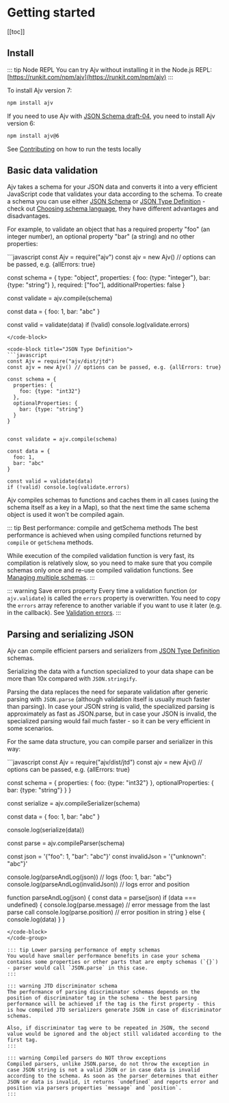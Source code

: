 # Getting started

[[toc]]

## Install

::: tip Node REPL
You can try Ajv without installing it in the Node.js REPL: [https://runkit.com/npm/ajv](https://runkit.com/npm/ajv)
:::

To install Ajv version 7:

```bash
npm install ajv
```

If you need to use Ajv with [JSON Schema draft-04](./schema-language#draft-04), you need to install Ajv version 6:

```bash
npm install ajv@6
```

See [Contributing](../CONTRIBUTING.md) on how to run the tests locally

## Basic data validation

Ajv takes a schema for your JSON data and converts it into a very efficient JavaScript code
that validates your data according to the schema. To create a schema you can use either
[JSON Schema](../json-schema) or [JSON Type Definition](../json-type-definition) - check out [Choosing schema language](./schema-language), they have
different advantages and disadvantages.

For example, to validate an object that has a required property "foo" (an integer number), an optional property "bar" (a string) and no other properties:

<code-group>
<code-block title="JSON Schema">
```javascript
const Ajv = require("ajv")
const ajv = new Ajv() // options can be passed, e.g. {allErrors: true}

const schema = {
  type: "object",
  properties: {
    foo: {type: "integer"},
    bar: {type: "string"}
  },
  required: ["foo"],
  additionalProperties: false
}

const validate = ajv.compile(schema)

const data = {
  foo: 1,
  bar: "abc"
}

const valid = validate(data)
if (!valid) console.log(validate.errors)
```
</code-block>

<code-block title="JSON Type Definition">
```javascript
const Ajv = require("ajv/dist/jtd")
const ajv = new Ajv() // options can be passed, e.g. {allErrors: true}

const schema = {
  properties: {
    foo: {type: "int32"}
  },
  optionalProperties: {
    bar: {type: "string"}
  }
}


const validate = ajv.compile(schema)

const data = {
  foo: 1,
  bar: "abc"
}

const valid = validate(data)
if (!valid) console.log(validate.errors)
```
</code-block>
</code-group>

Ajv compiles schemas to functions and caches them in all cases (using the schema itself as a key in a Map), so that the next time the same schema object is used it won't be compiled again.

::: tip Best performance: compile and getSchema methods
The best performance is achieved when using compiled functions returned by `compile` or `getSchema` methods.

While execution of the compiled validation function is very fast, its compilation is
relatively slow, so you need to make sure that you compile schemas only once and
re-use compiled validation functions. See [Managing multiple schemas](./managing-schemas).
:::

::: warning Save errors property
Every time a validation function (or `ajv.validate`) is called the `errors` property is overwritten. You need to copy the `errors` array reference to another variable if you want to use it later (e.g. in the callback). See [Validation errors](../api.md#validation-errors).
:::

## Parsing and serializing JSON <Badge text="New" />

Ajv can compile efficient parsers and serializers from [JSON Type Definition](../json-type-definition) schemas.

Serializing the data with a function specialized to your data shape can be more than 10x compared with `JSON.stringify`.

Parsing the data replaces the need for separate validation after generic parsing with `JSON.parse` (although validation itself is usually much faster than parsing). In case your JSON string is valid, the specialized parsing is approximately as fast as JSON.parse, but in case your JSON is invalid, the specialized parsing would fail much faster - so it can be very efficient in some scenarios.

For the same data structure, you can compile parser and serializer in this way:

<code-group>
<code-block title="JSON Type Definition">
```javascript
const Ajv = require("ajv/dist/jtd")
const ajv = new Ajv() // options can be passed, e.g. {allErrors: true}

const schema = {
  properties: {
    foo: {type: "int32"}
  },
  optionalProperties: {
    bar: {type: "string"}
  }
}

const serialize = ajv.compileSerializer(schema)

const data = {
  foo: 1,
  bar: "abc"
}

console.log(serialize(data))

const parse = ajv.compileParser(schema)

const json = '{"foo": 1, "bar": "abc"}'
const invalidJson = '{"unknown": "abc"}'

console.log(parseAndLog(json)) // logs {foo: 1, bar: "abc"}
console.log(parseAndLog(invalidJson)) // logs error and position

function parseAndLog(json) {
  const data = parse(json)
  if (data === undefined) {
    console.log(parse.message) // error message from the last parse call
    console.log(parse.position) // error position in string
  } else {
    console.log(data)
  }
}
```
</code-block>
</code-group>

::: tip Lower parsing performance of empty schemas
You would have smaller performance benefits in case your schema contains some properties or other parts that are empty schemas (`{}`) - parser would call `JSON.parse` in this case.
:::

::: warning JTD discriminator schema
The performance of parsing discriminator schemas depends on the position of discriminator tag in the schema - the best parsing performance will be achieved if the tag is the first property - this is how compiled JTD serializers generate JSON in case of discriminator schemas.

Also, if discriminator tag were to be repeated in JSON, the second value would be ignored and the object still validated according to the first tag.
:::

::: warning Compiled parsers do NOT throw exceptions
Compiled parsers, unlike JSON.parse, do not throw the exception in case JSON string is not a valid JSON or in case data is invalid according to the schema. As soon as the parser determines that either JSON or data is invalid, it returns `undefined` and reports error and position via parsers properties `message` and `position`.
:::
